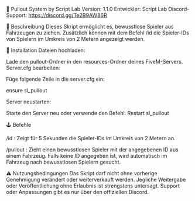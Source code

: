 🚀 Pullout System by Script Lab
Version: 1.1.0
Entwickler: Script Lab
Discord-Support: https://discord.gg/Te2B9AW86R

📜 Beschreibung
Dieses Skript ermöglicht es, bewusstlose Spieler aus Fahrzeugen zu ziehen. Zusätzlich können mit dem Befehl /id die Spieler-IDs von Spielern im Umkreis von 2 Metern angezeigt werden.

📂 Installation
Dateien hochladen:

Lade den pullout-Ordner in den resources-Ordner deines FiveM-Servers.
Server.cfg bearbeiten:

Füge folgende Zeile in die server.cfg ein:

ensure sl_pullout

Server neustarten:

Starte den Server neu oder verwende den Befehl: Restart sl_pullout


🕹️ Befehle

/id : Zeigt für 5 Sekunden die Spieler-IDs im Umkreis von 2 Metern an.

/pullout : Zieht einen bewusstlosen Spieler mit der angegebenen ID aus einem Fahrzeug. Falls keine ID angegeben ist, wird automatisch im Fahrzeug nach bewusstlosen Spielern gesucht.



⚠️ Nutzungsbedingungen
Das Skript darf nicht ohne vorherige Genehmigung verändert oder weiterverkauft werden.
Jegliche Weitergabe oder Veröffentlichung ohne Erlaubnis ist strengstens untersagt.
Support oder Anpassungen gibt es nur über den offiziellen Discord.
